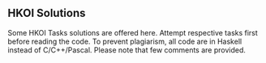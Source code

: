 ## HKOI Solutions 
Some HKOI Tasks solutions are offered here. Attempt respective tasks first before reading the code. To prevent plagiarism, all code are in Haskell instead of C/C++/Pascal. Please note that few comments are provided.
